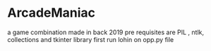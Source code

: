 # ArcadeManiac
a game combination made in back 2019
pre requisites are PIL , ntlk, collections and tkinter library
first run lohin on opp.py file

